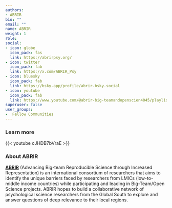 ```yaml
---
authors:
- ABRIR
bio: ""
email: ""
name: ABRIR
weight: 1
role: 
social:
- icon: globe
  icon_pack: fas
  link: https://abrirpsy.org/
- icon: twitter
  icon_pack: fab
  link: https://x.com/ABRIR_Psy
- icon: bluesky
  icon_pack: fab
  link: https://bsky.app/profile/abrir.bsky.social
- icon: youtube
  icon_pack: fab
  link: https://www.youtube.com/@abrir-big-teamandopenscien4045/playlists
superuser: false
user_groups:
-  Fellow Communities
---
```


### Learn more

{{< youtube cJHDB7bVraE >}} 

### About ABRIR

**[ABRIR](https://abrirpsy.org/)**  (Advancing Big-team Reproducible Science through Increased Representation) is an international consortium of researchers that aims to identify the unique barriers faced by researchers from LMICs (low-to-middle income countries) while participating and leading in Big-Team/Open Science projects. ABRIR hopes to build a collaborative network of psychological science researchers from the Global South to explore and answer questions of deep relevance to their local regions.
